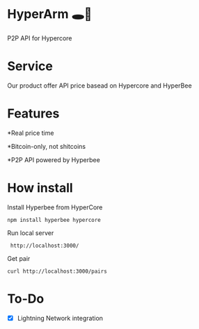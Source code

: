 # HyperArm 🕳️🥊

 P2P API for Hypercore 
 
# Service

Our product offer API price basead on Hypercore and HyperBee

# Features

*Real price time

*Bitcoin-only, not shitcoins

*P2P API powered by Hyperbee


# How install

Install Hyperbee from HyperCore

```
npm install hyperbee hypercore
```
Run local server

```
 http://localhost:3000/
```

Get pair 
```
curl http://localhost:3000/pairs
```

# To-Do

- [X] Lightning Network integration 
